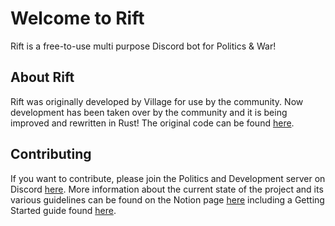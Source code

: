 # Welcome to Rift

Rift is a free-to-use multi purpose Discord bot for Politics & War!

## About Rift

Rift was originally developed by Village for use by the community. Now development has been taken over by the community and it is being improved and rewritten in Rust!
The original code can be found [here](https://github.com/mrvillage/rift).

## Contributing

If you want to contribute, please join the Politics and Development server on Discord [here](https://discord.gg/Rrq56nMYSK).
More information about the current state of the project and its various guidelines can be found on the Notion page [here](https://mrvillage.notion.site/Rift-6e5e2a4ea7ab40c48b7210a7246e5295) including a Getting Started guide found [here](https://www.notion.so/mrvillage/Getting-Started-9b10604aee2a4a5384c6acd3be061084).
